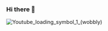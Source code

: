 ### Hi there 👋 

![Youtube_loading_symbol_1_(wobbly)](https://user-images.githubusercontent.com/104076055/224535192-3fd338a3-54c4-4e5d-b66e-d2d093257b1e.gif)


<!--
**al1mov/al1mov** is a ✨ _special_ ✨ repository because its `README.md` (this file) appears on your GitHub profile.

Here are some ideas to get you started:

- 🔭 I’m current!
ly working on ...
- 🌱 I’m currently learning ...
- 👯 I’m looking to collaborate on ...
- 🤔 I’m looking for help with ...
- 💬 Ask me about ...
- 📫 How to reach me: ...
- 😄 Pronouns: ...
- ⚡ Fun fact: ...
-->
